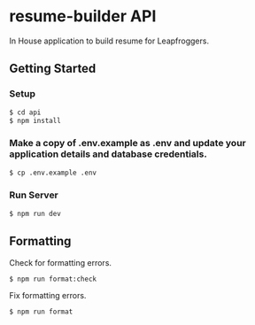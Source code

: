 # resume-builder API

In House application to build resume for Leapfroggers.

## Getting Started

### Setup

```bash
$ cd api
$ npm install
```

### Make a copy of .env.example as .env and update your application details and database credentials.

```bash
$ cp .env.example .env
```

### Run Server

```bash
$ npm run dev
```

## Formatting

Check for formatting errors.

```bash
$ npm run format:check
```

Fix formatting errors.

```bash
$ npm run format
```

